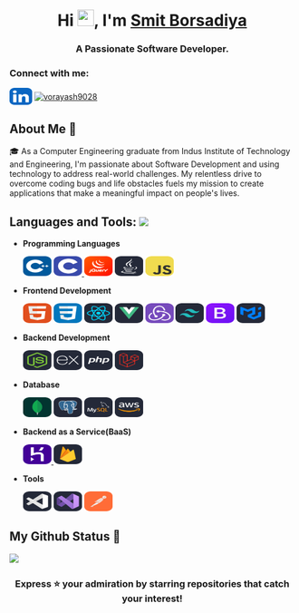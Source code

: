 <h1 align="center">Hi <img src="https://github.com/TheDudeThatCode/TheDudeThatCode/raw/master/Assets/Hi.gif" width="29" height="29" />,
 I'm <a href="https://www.linkedin.com/in/smit-borsadiya-710a93201/" target="_blank" >Smit Borsadiya</a></h1>
<h3 align="center">A Passionate Software Developer.</h3>
 
<h3 align="left">Connect with me:</h3>
<p align="left">
<a href="https://www.linkedin.com/in/smit-borsadiya-710a93201/" target="blank"><img align="center" src="https://github.com/tandpfun/skill-icons/blob/main/icons/LinkedIn.svg" alt="vorayash9028" height="30" width="40" /></a>
<a href="https://leetcode.com/u/Smit_5525/" target="blank"><img align="center" src="https://raw.githubusercontent.com/rahuldkjain/github-profile-readme-generator/master/src/images/icons/Social/leet-code.svg" alt="vorayash9028" height="30" width="40" /></a>
</p>

## About Me 🚀
🎓 As a Computer Engineering graduate from Indus Institute of Technology and Engineering, I'm passionate about Software Development and using technology to address real-world challenges. My relentless drive to overcome coding bugs and life obstacles fuels my mission to create applications that make a meaningful impact on people's lives.
<br/>


## Languages and Tools: <img src="https://media.giphy.com/media/WUlplcMpOCEmTGBtBW/giphy.gif" width="30" style="max-width: 100%;">
- **Programming Languages**
<ul>
<a target="_blank" rel="noopener noreferrer" href=""> <img height="35" width="50" src="https://github.com/tandpfun/skill-icons/blob/main/icons/CPP.svg" alt="cplusplus"/></a>
<a target="_blank" rel="noopener noreferrer" href=""> <img height="35" width="50" src="https://github.com/tandpfun/skill-icons/blob/main/icons/C.svg" alt="c"/> </a>
<a target="_blank" rel="noopener noreferrer" href=""> <img height="35" width="50" src="https://github.com/tandpfun/skill-icons/blob/main/icons/JQuery.svg" alt="jquery"/></a>
<a target="_blank" rel="noopener noreferrer" href=""> <img height="35" width="50" src="https://github.com/tandpfun/skill-icons/blob/main/icons/Java-Dark.svg" alt="java"/></a>
<a target="_blank" rel="noopener noreferrer" href=""> <img height="35" width="50" src="https://github.com/tandpfun/skill-icons/blob/main/icons/JavaScript.svg" alt="javascript"/></a>
</ul>

- **Frontend Development**
<ul>
<a target="_blank" rel="noopener noreferrer" href=""> <img height="35" width="50" src="https://github.com/tandpfun/skill-icons/blob/main/icons/HTML.svg" alt="html"/></a>
<a target="_blank" rel="noopener noreferrer" href=""> <img height="35" width="50" src="https://github.com/tandpfun/skill-icons/blob/main/icons/CSS.svg" alt="css"/></a>
<a target="_blank" rel="noopener noreferrer" href=""> <img height="35" width="50" src="https://github.com/tandpfun/skill-icons/blob/main/icons/React-Dark.svg" alt="react"/></a>
<a target="_blank" rel="noopener noreferrer" href=""> <img height="35" width="50" src="https://github.com/tandpfun/skill-icons/blob/main/icons/VueJS-Dark.svg" alt="vue"/></a>
<a target="_blank" rel="noopener noreferrer" href=""> <img height="35" width="50" src="https://github.com/tandpfun/skill-icons/blob/main/icons/Redux.svg" alt="redux"/></a>
<a target="_blank" rel="noopener noreferrer" href=""> <img height="35" width="50" src="https://github.com/tandpfun/skill-icons/blob/main/icons/TailwindCSS-Dark.svg" alt="tailwind"/></a>
<a href="https://getbootstrap.com" target="_blank" rel="noreferrer"> <img src="https://github.com/tandpfun/skill-icons/blob/main/icons/Bootstrap.svg" alt="bootstrap" width="50" height="35"/></a>
<a target="_blank" rel="noopener noreferrer" href=""> <img height="35" width="50" src="https://github.com/tandpfun/skill-icons/blob/main/icons/MaterialUI-Dark.svg" alt="materialui"/></a>
</ul>

- **Backend Development**
<ul>
<a target="_blank" rel="noopener noreferrer" href=""> <img height="35" width="50" src="https://github.com/tandpfun/skill-icons/blob/main/icons/NodeJS-Dark.svg" alt="nodejs"/></a>
<a target="_blank" rel="noopener noreferrer" href=""> <img height="35" width="50" src="https://github.com/tandpfun/skill-icons/blob/main/icons/ExpressJS-Dark.svg" alt="expressjs"/></a>
<a href="https://www.php.net" target="_blank" rel="noreferrer"> <img src="https://github.com/tandpfun/skill-icons/blob/main/icons/PHP-Dark.svg" alt="php" width="50" height="35"/></a>
<a href="https://www.php.net" target="_blank" rel="noreferrer"> <img src="https://github.com/tandpfun/skill-icons/blob/main/icons/Laravel-Dark.svg" alt="laravel" width="50" height="35"/></a>
</ul>

- **Database**
<ul>
<a target="_blank" rel="noopener noreferrer" href=""> <img height="35" width="50" src="https://github.com/tandpfun/skill-icons/blob/main/icons/MongoDB.svg" alt="mongodb"/></a>
<a target="_blank" rel="noopener noreferrer" href=""> <img height="35" width="50" src="https://github.com/tandpfun/skill-icons/blob/main/icons/PostgreSQL-Dark.svg" alt="postgresql"/></a>
<a href="https://www.mysql.com/" target="_blank" rel="noreferrer"> <img src="https://github.com/tandpfun/skill-icons/blob/main/icons/MySQL-Dark.svg" alt="mysql" width="50" height="35"/></a>
<a target="_blank" rel="noopener noreferrer" href=""> <img height="35" width="50" src="https://github.com/tandpfun/skill-icons/blob/main/icons/AWS-Dark.svg" alt="aws"/></a>
</ul>

- **Backend as a Service(BaaS)**
<ul>
<a href="https://heroku.com" target="_blank" rel="noreferrer"> <img src="https://github.com/tandpfun/skill-icons/blob/main/icons/Heroku.svg" alt="heroku" width="50" height="35"/> </a>
<a href="https://heroku.com" target="_blank" rel="noreferrer"> <img src="https://github.com/tandpfun/skill-icons/blob/main/icons/Firebase-Dark.svg" alt="firebase" width="50" height="35"/> </a>
</ul>

- **Tools**
<ul>
<a target="_blank" rel="noopener noreferrer" href=""> <img height="35" width="50" src="https://github.com/tandpfun/skill-icons/blob/main/icons/VSCode-Dark.svg" alt="VSCode"/></a>
 <a target="_blank" rel="noopener noreferrer" href=""> <img height="35" width="50" src="https://github.com/tandpfun/skill-icons/blob/main/icons/VisualStudio-Dark.svg" alt="VisualStudio"/></a>
<a target="_blank" rel="noopener noreferrer" href=""> <img height="35" width="50" src="https://github.com/tandpfun/skill-icons/blob/main/icons/Postman.svg" alt="postman"/></a>
</ul>

## My Github Status 🦸

<a target="_blank" rel="noopener noreferrer" href="#"> <img src="https://github-readme-stats.vercel.app/api?username=SmitBorsadiya&show_icons=true&theme=default"></a>
<div align="center" dir="auto"><h3 dir="auto">Express ⭐ your admiration by starring repositories that catch your interest!</h3></div>
